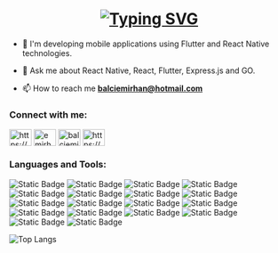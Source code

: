  <h1 align="center"  >
  <a href="https://git.io/typing-svg"><img src="https://readme-typing-svg.demolab.com?font=Fira+Code&weight=900&size=30&pause=1000&color=F7F7F7&background=FFFFFF00&center=true&vCenter=true&random=false&width=435&lines=H%F0%9F%91%8B%2C+I'm+Emirhan+Balc%C4%B1;I'm+a+Software+Developer%F0%9F%92%BB" alt="Typing SVG" /></a>
</h1>

- 🔭 I'm developing mobile applications using Flutter and React Native technologies.
 
- 💬 Ask me about React Native, React, Flutter, Express.js and GO. 

- 📫 How to reach me **balciemirhan@hotmail.com**

<h3 align="left">Connect with me:</h3>
<p align="left">
<a href="https://www.linkedin.com/in/balciemirhan/" target="blank"><img align="center" src="https://raw.githubusercontent.com/rahuldkjain/github-profile-readme-generator/master/src/images/icons/Social/linked-in-alt.svg" alt="https://www.linkedin.com/in/balciemirhan/" height="30" width="40" /></a>
<a href="https://codepen.io/emirhan-balc" target="blank"><img align="center" src="https://raw.githubusercontent.com/rahuldkjain/github-profile-readme-generator/master/src/images/icons/Social/codepen.svg" alt="emirhan-balc" height="30" width="40" /></a>
<a href="https://www.hackerrank.com/balciemirhan" target="blank"><img align="center" src="https://raw.githubusercontent.com/rahuldkjain/github-profile-readme-generator/master/src/images/icons/Social/hackerrank.svg" alt="balciemirhan" height="30" width="40" /></a>
<a href="https://medium.com/@balciemirhan" target="blank"><img align="center" src="https://raw.githubusercontent.com/rahuldkjain/github-profile-readme-generator/master/src/images/icons/Social/medium.svg" alt="https://medium.com/@balciemirhan" height="30" width="40" /></a>
</p>

<h3 align="left">Languages and Tools:</h3>

<p>
  

<img alt="Static Badge" src="https://img.shields.io/badge/React Native-61DAFB?style=for-the-badge&logo=react&labelColor=black">
<img alt="Static Badge" src="https://img.shields.io/badge/React-61DBFB?style=for-the-badge&logo=react&labelColor=black">
<img alt="Static Badge" src="https://img.shields.io/badge/Flutter-02569B?style=for-the-badge&logo=flutter&labelColor=black">





<img alt="Static Badge" src="https://img.shields.io/badge/javascript-F7DF1E?style=for-the-badge&logo=javascript&labelColor=black">
<img alt="Static Badge" src="https://img.shields.io/badge/TypeScript-3178C6?style=for-the-badge&logo=TypeScript&labelColor=black">
<img alt="Static Badge" src="https://img.shields.io/badge/Node.js-%235FA04E?style=for-the-badge&logo=Node.js&labelColor=black">
<img alt="Static Badge" src="https://img.shields.io/badge/go-%2300ADD8?style=for-the-badge&logo=go&labelColor=black">
<img alt="Static Badge" src="https://img.shields.io/badge/Dart-0175C2?style=for-the-badge&logo=dart&labelColor=black">

<img alt="Static Badge" src="https://img.shields.io/badge/HTML5-%23E34F26?style=for-the-badge&logo=HTML5&labelColor=black">
<img alt="Static Badge" src="https://img.shields.io/badge/CSS3-%231572B6?style=for-the-badge&logo=CSS3&labelColor=black">
<img alt="Static Badge" src="https://img.shields.io/badge/Sass-%23CC6699?style=for-the-badge&logo=Sass&labelColor=black">
<img alt="Static Badge" src="https://img.shields.io/badge/BootStrap-%237952B3?style=for-the-badge&logo=BootStrap&labelColor=black">
<img alt="Static Badge" src="https://img.shields.io/badge/tailwindcss-%2306B6D4?style=for-the-badge&logo=tailwindcss&labelColor=black">

<img alt="Static Badge" src="https://img.shields.io/badge/Git-%23F05032?style=for-the-badge&logo=Git&labelColor=black">
<img alt="Static Badge" src="https://img.shields.io/badge/Microsoft SQL Server-%23CC2927?style=for-the-badge&logo=Microsoft%20SQL%20Server&labelColor=black">
<img alt="Static Badge" src="https://img.shields.io/badge/%20PostgreSQL-%234169E1?style=for-the-badge&logo=postgresql&labelColor=black">
<img alt="Static Badge" src="https://img.shields.io/badge/FireBase-%23FFCA28?style=for-the-badge&logo=Firebase&labelColor=black">
<img alt="Static Badge" src="https://img.shields.io/badge/pocketbase-%23B8DBE4?style=for-the-badge&logo=pocketbase&labelColor=black">


![Top Langs](https://github-readme-stats.vercel.app/api/top-langs/?username=balciemirhan&theme=tokyonight&layout=compact)

</p>





